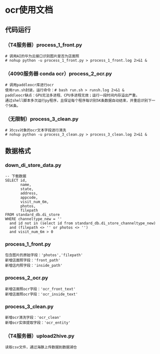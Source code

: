 # ocr使用文档

## 代码运行

### （T4服务器）process_1_front.py

```
# 调用AI的华为云接口识别图片是否为店面照
# nohup python -u process_1_front.py > process_1_front.log 2>&1 &
```

### （4090服务器 conda ocr）process_2_ocr.py

```
# 调用paddleocr库进行ocr
使用run.sh封装，运行命令：# bash run.sh > runsh.log 2>&1 &
paddleocr缺点：GPU无法多进程、CPU多进程无效；运行一段时间内存溢出严重。
通过shell脚本多次运行py程序，且保证每个程序每识别5K条数据自动结束，并重启识别下一个5K条。
```

### （无限制）process_3_clean.py

```
# 对csv对象的ocr文本字段进行清洗
# nohup python -u process_3_clean.py > process_3_clean.log 2>&1 &
```

## 数据格式

### down_di_store_data.py

```postgresql
-- 下载数据
SELECT id,
       name,
       state,
       address,
       appcode,
       visit_num_6m,
       photos,
       filepath
FROM standard_db.di_store
WHERE channeltype_new = ''
  and id not in (select id from standard_db.di_store_channeltype_new)
  and (filepath <> '' or photos <> '')
  and visit_num_6m > 0
```

### process_1_front.py

```
包含图片的原始字段：'photos','filepath'
新增店面照字段：'front_path'
新增店内照字段：'inside_path'
```

### process_2_ocr.py

```
新增店面照ocr字段：'ocr_front_text'
新增店面照ocr字段：'ocr_inside_text'
```

### process_3_clean.py

```
新增ocr清洗字段：'ocr_clean'
新增ocr实体提取字段：'ocr_entity'

```

### （T4服务器）upload2hive.py

```
读取csv文件，通过海豚上传数据到数据湖仓
```